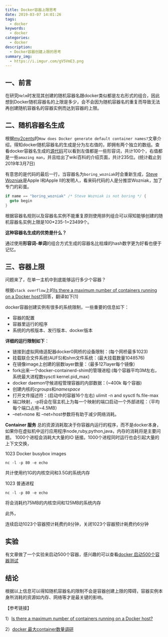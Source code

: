 ```yaml
---
title: Docker容器上限思考
date: 2019-03-07 14:01:26
tags:
  - docker
keywords:
  - docker
categories:
  - docker
description:
  - Docker容器创建上限的思考
summary_img:
  - https://i.imgur.com/gV5VmE3.png
---
```


## 一、前言

在研究`Helm`时发现其创建的随机容器名跟docker类似都是左右形式的组合，因此想到Docker随机容器名的上限是多少，会不会因为随机容器名的重复而导致无法再创建随机容器名的容器实例而达到容器的上限。

## 二、随机容器名生成

根据[my2cents](https://frightanic.com/computers/docker-default-container-names/)的`How does Docker generate default container names?`文章介绍，得知docker随机容器名的生成是分为左右值的，即拥有两个独立的数组。查看docker容器名生成的[源代码](https://github.com/moby/moby/blob/master/pkg/namesgenerator/names-generator.go)可以看到左值都是一些形容词，共计100个，右值都是一些`amazing man`，并且给出了wiki百科的介绍页面，共计235位。(统计截止到2019年3月7日)

有意思的是代码的最后一行，当容器名为`boring_wozniak`时会重新生成，[Steve Wozniak](https://en.wikipedia.org/wiki/Steve_Wozniak)是Apple I和Apple II的发明人，看来码代码的人是分推崇Wozniak，加了专门的彩蛋。

```go
if name == "boring_wozniak" /* Steve Wozniak is not boring */ {
  goto begin
}
```

根据容器名规则以及容器名实例不能重复原则使用排列组合可以得知能够创建的随机容器名实例上限是100*235-1=23499个。

**这种容器名生成的优势是什么？**

通过使用**形容词-单词**的组合方式生成的容器名比枯燥的hash数字更为好看也便于记忆。

## 三、容器上限

问题来了，在单一主机中到底能够运行多少个容器？

根据`stack overflow`上的[Is there a maximum number of containers running on a Docker host?](https://stackoverflow.com/questions/21799382/is-there-a-maximum-number-of-containers-running-on-a-docker-host)回答，翻译如下[1]

docker容器创建实例有很多的系统限制，一些重要的信息如下：

- 容器的配置
- 容器里运行的程序
- 系统的内核版本、发行版本、docker版本

**详细的运行限制如下**：

- 链接到虚拟网络适配器docker0网桥的设备限制：(每个网桥最多1023)
- 挂载联合文件系统(AUFS)和shm文件系统：(最大挂载数量1048576)
- 在镜像image上创建的层数layer数量：（最多127layer每个镜像）
- fork出来一个docker-containerd-shim的管理进程:(每个容器平均3M左右，系统最大进程数sysctl kernel.pid_max)
- docker daemon守候进程管理容器的内部数据：(~400k 每个容器)
- 创建内核的*cgroups*和*namespace*
- 打开文件描述符：(启动中的容器16个左右) ulimit -n and sysctl fs.file-max
- 端口映射，-p将会在宿主机上为每一个映射的端口启动一个外部进程：（平均每个端口占用~4.5MB）
- –net=none 和 –net=host参数将有助于减少网络消耗。

**Container 服务**
总的资源消耗取决于你容器内运行的程序，而不是docker本身，如果你在虚拟机中运行应用程序node,ruby,python,java，内存的消耗将是主要问题。
1000个进程会消耗大大量的IO 链接。1000个进程同时运行也会引起大量的上下文交换，

1023 Docker busybox images

```shell
nc -l -p 80 -e echo
```

共计使用约1G的内核空间和3.5G的系统内存

1023 普通进程

```shell
nc -l -p 80 -e echo
```

将会消耗约75MB的内核空间和125MB的系统内存

此外，

连续启动1023个容器预计耗费约8分钟，关闭1023个容器预计耗费约6分钟

## 实验

有文章做了一个实验来启动500个容器，感兴趣的可以查看[docker 启动500个容器测试](https://blog.csdn.net/warrior_0319/article/details/79730191)

## 结论

根据以上信息可以得知随机容器名的限制不会是容器创建上限的障碍，容器实例本身所消耗的资源如内存、网络等才是最关键的影响。



【参考链接】

1）[Is there a maximum number of containers running on a Docker host?](https://stackoverflow.com/questions/21799382/is-there-a-maximum-number-of-containers-running-on-a-docker-host)

2）[docker 最大container数量调研](https://blog.csdn.net/warrior_0319/article/details/79716901)
